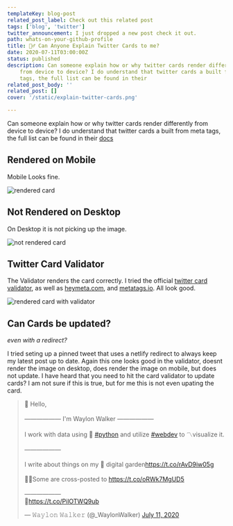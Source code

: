 ```yaml
---
templateKey: blog-post
related_post_label: Check out this related post
tags: ['blog', 'twitter']
twitter_announcement: I just dropped a new post check it out.
path: whats-on-your-github-profile
title: 🙋‍♂️ Can Anyone Explain Twitter Cards to me?
date: 2020-07-11T03:00:00Z
status: published
description: Can someone explain how or why twitter cards render differently
    from device to device? I do understand that twitter cards a built from meta
    tags, the full list can be found in their
related_post_body: ''
related_post: []
cover: '/static/explain-twitter-cards.png'

---
```


Can someone explain how or why twitter cards render differently from device to device?  I do understand that twitter cards a built from meta tags, the full list can be found in their [docs](https://developer.twitter.com/en/docs/tweets/optimize-with-cards/overview/markup)

## Rendered on Mobile

Mobile Looks fine.

![rendered card](https://waylonwalker.com/twitter-card-rendered.png)

## Not Rendered on Desktop

On Desktop it is not picking up the image.

![not rendered card](https://waylonwalker.com/twitter-card-rendered.png)


## Twitter Card Validator

The Validator renders the card correctly.  I tried the official [twitter card validator](https://cards-dev.twitter.com/validator), as well as [heymeta.com](https://www.heymeta.com/url/waylonwalker.com/latest), and [metatags.io](https://metatags.io/).  All look good.

![rendered card with validator](https://waylonwalker.com/twitter-card-rendered.png)

## Can Cards be updated?
_even with a redirect?_

I tried seting up a pinned tweet that uses a netlify redirect to always keep my latest post up to date.  Again this one looks good in the validator, doesnt render the image on desktop, does render the image on mobile, but does not update.  I have heard that you need to hit the card validator to update cards?  I am not sure if this is true, but for me this is not even upating the card.


<blockquote class="twitter-tweet"><p lang="en" dir="ltr">👋 Hello,<br><br>―――――― I&#39;m Waylon Walker ――――――<br><br>I work with data using 🐍 <a href="https://twitter.com/hashtag/python?src=hash&amp;ref_src=twsrc%5Etfw">#python</a> and utilize <a href="https://twitter.com/hashtag/webdev?src=hash&amp;ref_src=twsrc%5Etfw">#webdev</a> to 〽visualize it.<br><br>――――――<br><br>I write about things on my 🌱 digital garden<a href="https://t.co/rAvD9iw05g">https://t.co/rAvD9iw05g</a><br><br>👨‍💻Some are cross-posted to <a href="https://t.co/oRWk7MgUD5">https://t.co/oRWk7MgUD5</a><br><br>――――――<br>💌<a href="https://t.co/PilOTWQ9ub">https://t.co/PilOTWQ9ub</a></p>&mdash; 𝚆𝚊𝚢𝚕𝚘𝚗 𝚆𝚊𝚕𝚔𝚎𝚛 (@_WaylonWalker) <a href="https://twitter.com/_WaylonWalker/status/1282000623299371008?ref_src=twsrc%5Etfw">July 11, 2020</a></blockquote> <script async src="https://platform.twitter.com/widgets.js" charset="utf-8"></script>
